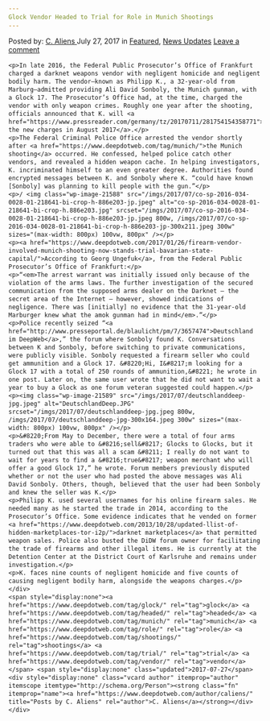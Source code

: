 ```yaml
---
Glock Vendor Headed to Trial for Role in Munich Shootings
---
```

<article class="post-listing post-21582 post type-post status-publish format-standard has-post-thumbnail hentry  tag-glock tag-headed tag-munich tag-role tag-shootings tag-trial tag-vendor">
    <div class="post-inner">
        <span>Posted by: <a href="https://www.deepdotweb.com/author/caliens/" title="">C. Aliens </a></span>
    <span>July 27, 2017</span>
    <span>in <a href="https://www.deepdotweb.com/category/deepdot-news/" rel="category tag">Featured</a>, <a href="https://www.deepdotweb.com/category/news-updates/" rel="category tag">News Updates</a></span>
    <span><a href="https://www.deepdotweb.com/2017/07/27/glock-vendor-headed-trial-role-munich-shootings/#respond">Leave a comment</a></span>
    </p>
    <div class="clear"></div>
    
    <p>In late 2016, the Federal Public Prosecutor’s Office of Frankfurt charged a darknet weapons vendor with negligent homicide and negligent bodily harm. The vendor—known as Philipp K., a 32-year-old from Marburg—admitted providing Ali David Sonboly, the Munich gunman, with a Glock 17. The Prosecutor’s Office had, at the time, charged the vendor with only weapon crimes. Roughly one year after the shooting, officials announced that K. will <a href="https://www.pressreader.com/germany/tz/20170711/281754154358771">face the new charges in August 2017</a>.</p>
    <p>The Federal Criminal Police Office arrested the vendor shortly after <a href="https://www.deepdotweb.com/tag/munich/">the Munich shooting</a> occurred. He confessed, helped police catch other vendors, and revealed a hidden weapon cache. In helping investigators, K. incriminated himself to an even greater degree. Authorities found encrypted messages between K. and Sonboly where K. “could have known [Sonboly] was planning to kill people with the gun.”</p>
    <p>/ <img class="wp-image-21588" src="/imgs/2017/07/co-sp-2016-034-0028-01-218641-bi-crop-h-886e203-jp.jpeg" alt="co-sp-2016-034-0028-01-218641-bi-crop-h.886e203.jpg" srcset="/imgs/2017/07/co-sp-2016-034-0028-01-218641-bi-crop-h-886e203-jp.jpeg 800w, /imgs/2017/07/co-sp-2016-034-0028-01-218641-bi-crop-h-886e203-jp-300x211.jpeg 300w" sizes="(max-width: 800px) 100vw, 800px" /></p>
    <p><a href="https://www.deepdotweb.com/2017/01/26/firearm-vendor-involved-munich-shooting-now-stands-trial-bavarian-state-capital/">According to Georg Ungefuk</a>, from the Federal Public Prosecutor’s Office of Frankfurt:</p>
    <p>“<em>The arrest warrant was initially issued only because of the violation of the arms laws. The further investigation of the secured communication from the supposed arms dealer on the Darknet – the secret area of the Internet – however, showed indications of negligence. There was [initially] no evidence that the 31-year-old Marburger knew what the amok gunman had in mind</em>.”</p>
    <p>Police recently seized “<a href="http://www.presseportal.de/blaulicht/pm/7/3657474">Deutschland im DeepWeb</a>,” the forum where Sonboly found K. Conversations between K and Sonboly, before switching to private communications, were publicly visible. Sonboly requested a firearm seller who could get ammunition and a Glock 17. &#8220;Hi, I&#8217;m looking for a Glock 17 with a total of 250 rounds of ammunition,&#8221; he wrote in one post. Later on, the same user wrote that he did not want to wait a year to buy a Glock as one forum veteran suggested could happen.</p>
    <p><img class="wp-image-21589" src="/imgs/2017/07/deutschlanddeep-jpg.jpeg" alt="DeutschlandDeep.JPG" srcset="/imgs/2017/07/deutschlanddeep-jpg.jpeg 800w, /imgs/2017/07/deutschlanddeep-jpg-300x164.jpeg 300w" sizes="(max-width: 800px) 100vw, 800px" /></p>
    <p>&#8220;From May to December, there were a total of four arms traders who were able to &#8216;sell&#8217; Glocks to Glocks, but it turned out that this was all a scam &#8211; I really do not want to wait for years to find a &#8216;true&#8217; weapon merchant who will offer a good Glock 17,” he wrote. Forum members previously disputed whether or not the user who had posted the above messages was Ali David Sonboly. Others, though, believed that the user had been Sonboly and knew the seller was K.</p>
    <p>Philipp K. used several usernames for his online firearm sales. He needed many as he started the trade in 2014, according to the Prosecutor’s Office. Some evidence indicates that he vended on former <a href="https://www.deepdotweb.com/2013/10/28/updated-llist-of-hidden-marketplaces-tor-i2p/">darknet marketplaces</a> that permitted weapon sales. Police also busted the DiDW forum owner for facilitating the trade of firearms and other illegal items. He is currently at the Detention Center at the District Court of Karlsruhe and remains under investigation.</p>
    <p>K. faces nine counts of negligent homicide and five counts of causing negligent bodily harm, alongside the weapons charges.</p>
    </div>
    <span style="display:none"><a href="https://www.deepdotweb.com/tag/glock/" rel="tag">glock</a> <a href="https://www.deepdotweb.com/tag/headed/" rel="tag">headed</a> <a href="https://www.deepdotweb.com/tag/munich/" rel="tag">munich</a> <a href="https://www.deepdotweb.com/tag/role/" rel="tag">role</a> <a href="https://www.deepdotweb.com/tag/shootings/" rel="tag">shootings</a> <a href="https://www.deepdotweb.com/tag/trial/" rel="tag">trial</a> <a href="https://www.deepdotweb.com/tag/vendor/" rel="tag">vendor</a></span> <span style="display:none" class="updated">2017-07-27</span>
    <div style="display:none" class="vcard author" itemprop="author" itemscope itemtype="http://schema.org/Person"><strong class="fn" itemprop="name"><a href="https://www.deepdotweb.com/author/caliens/" title="Posts by C. Aliens" rel="author">C. Aliens</a></strong></div>
    </div>
</article>

